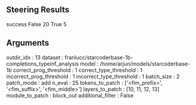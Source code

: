 ## Steering Results
success
False    20
True      5
## Arguments
outdir_idx : 13
dataset : franlucc/starcoderbase-1b-completions_typeinf_analysis
model : /home/arjun/models/starcoderbase-1b
correct_prog_threshold : 1
correct_type_threshold : 1
incorrect_prog_threshold : 1
incorrect_type_threshold : 1
batch_size : 2
patch_mode : add
n_eval : 25
tokens_to_patch : ['<fim_prefix>', '<fim_suffix>', '<fim_middle>']
layers_to_patch : [10, 11, 12, 13]
module_to_patch : block_out
additional_filter : False
